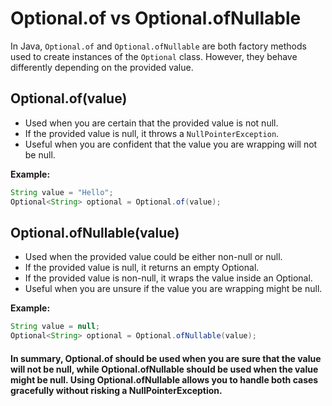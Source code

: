 # Optional.of vs Optional.ofNullable

In Java, `Optional.of` and `Optional.ofNullable` are both factory methods used to create instances of the `Optional` class. However, they behave differently depending on the provided value.

## Optional.of(value)

- Used when you are certain that the provided value is not null.
- If the provided value is null, it throws a `NullPointerException`.
- Useful when you are confident that the value you are wrapping will not be null.

**Example:**
```java
String value = "Hello";
Optional<String> optional = Optional.of(value);
```

## Optional.ofNullable(value)
- Used when the provided value could be either non-null or null.
- If the provided value is null, it returns an empty Optional.
- If the provided value is non-null, it wraps the value inside an Optional.
- Useful when you are unsure if the value you are wrapping might be null.

**Example:**
```java
String value = null;
Optional<String> optional = Optional.ofNullable(value);
```

#### In summary, Optional.of should be used when you are sure that the value will not be null, while Optional.ofNullable should be used when the value might be null. Using Optional.ofNullable allows you to handle both cases gracefully without risking a NullPointerException.